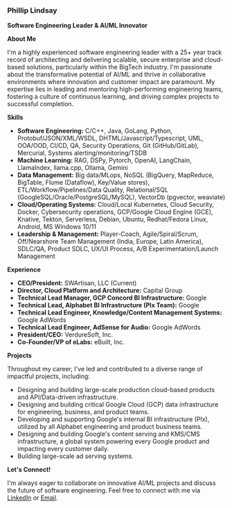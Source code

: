 ### Phillip Lindsay

**Software Engineering Leader & AI/ML Innovator**

**About Me**

I'm a highly experienced software engineering leader with a 25+ year track record of architecting and delivering scalable, secure enterprise and cloud-based solutions, particularly within the BigTech industry.  I'm passionate about the transformative potential of AI/ML and thrive in collaborative environments where innovation and customer impact are paramount.  My expertise lies in leading and mentoring high-performing engineering teams, fostering a culture of continuous learning, and driving complex projects to successful completion.

**Skills**

* **Software Engineering:** C/C++, Java, GoLang, Python, Protobuf/JSON/XML/WSDL, DHTML/Javascript/Typescript, UML, OOA/OOD, CI/CD, QA, Security Operations, Git (GitHub/GitLab), Mercurial, Systems alerting/monitoring/TSDB
* **Machine Learning:** RAG, DSPy, Pytorch, OpenAI, LangChain, LlamaIndex, llama.cpp, Ollama, Gemini
* **Data Management:** Big data/MLops, NoSQL (BigQuery, MapReduce, BigTable, Flume (Dataflow), Key/Value stores), ETL/Workflow/Pipelines/Data Quality, Relational/SQL (GoogleSQL/Oracle/PostgreSQL/MySQL), VectorDb (pgvector, weaviate)
* **Cloud/Operating Systems:** Cloud/Local Kubernetes, Cloud Security, Docker, Cybersecurity operations, GCP/Google Cloud Engine (GCE), Knative, Tekton, Serverless, Debian, Ubuntu, Redhat/Fedora Linux, Android, MS Windows 10/11
* **Leadership & Management:** Player-Coach, Agile/Spiral/Scrum, Off/Nearshore Team Management (India, Europe, Latin America), SDLC/QA, Product SDLC, UX/UI Process, A/B Experimentation/Launch Management

**Experience**

* **CEO/President:** SWArtisan, LLC (Current)
* **Director, Cloud Platform and Architecture:** Capital Group
* **Technical Lead Manager, GCP Concord BI Infrastructure:** Google
* **Technical Lead, Alphabet BI Infrastructure (Plx Team):** Google
* **Technical Lead Engineer, Knowledge/Content Management Systems:** Google AdWords 
* **Technical Lead Engineer, AdSense for Audio:** Google AdWords
* **President/CEO:** VerdureSoft, Inc.
* **Co-Founder/VP of eLabs:** eBuilt, Inc.

**Projects**

Throughout my career, I've led and contributed to a diverse range of impactful projects, including:

* Designing and building large-scale production cloud-based products and API/Data-driven infrastructure.
* Designing and building critical Google Cloud (GCP) data infrastructure for engineering, business, and product teams.
* Developing and supporting Google's internal BI infrastructure (Plx), utilized by all Alphabet engineering and product business teams.
* Designing and building Google's content serving and KMS/CMS infrastructure, a global system powering every Google product and impacting every customer daily.
* Building large-scale ad serving systems.

**Let's Connect!**

I'm always eager to collaborate on innovative AI/ML projects and discuss the future of software engineering. Feel free to connect with me via [LinkedIn](https://www.linkedin.com/in/plindsay) or [Email](plindsay@swartisan.com). 
